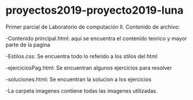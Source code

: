 # proyectos2019-proyecto2019-luna
Primer parcial de Laboratorio de computación II.
Contenido de archivo:

-Contenido principal.html: aqui se encuentra el contenido teorico y mayor parte de la pagina

-Estilos.css: Se encuentra todo lo referido a los stilos del html

-ejerciciosPag.html: Se encuentran algunos ejercicios para resolver

-soluciones.html: Se encuentran la solucion a los ejercicios

-La carpeta imagenes contiene todas las imagenes utilizadas.
